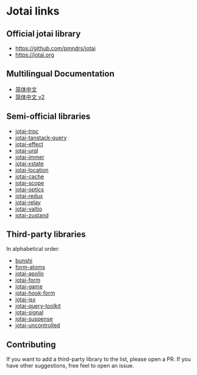 # Jotai links

## Official jotai library

- https://github.com/pmndrs/jotai
- https://jotai.org

## Multilingual Documentation

- [简体中文](https://github.com/lecepin/jotai-docs-cn)
- [简体中文 v2](https://github.com/ouweiya/jotai-zh/tree/translation/zh)

## Semi-official libraries

- [jotai-trpc](https://github.com/jotaijs/jotai-trpc)
- [jotai-tanstack-query](https://github.com/jotaijs/jotai-tanstack-query)
- [jotai-effect](https://github.com/jotaijs/jotai-effect)
- [jotai-urql](https://github.com/jotaijs/jotai-urql)
- [jotai-immer](https://github.com/jotaijs/jotai-immer)
- [jotai-xstate](https://github.com/jotaijs/jotai-xstate)
- [jotai-location](https://github.com/jotaijs/jotai-location)
- [jotai-cache](https://github.com/jotaijs/jotai-cache)
- [jotai-scope](https://github.com/jotaijs/jotai-scope)
- [jotai-optics](https://github.com/jotaijs/jotai-optics)
- [jotai-redux](https://github.com/jotaijs/jotai-redux)
- [jotai-relay](https://github.com/jotaijs/jotai-relay)
- [jotai-valtio](https://github.com/jotaijs/jotai-valtio)
- [jotai-zustand](https://github.com/jotaijs/jotai-zusatnd)

## Third-party libraries

In alphabetical order:

- [bunshi](https://github.com/saasquatch/bunshi)
- [form-atoms](https://github.com/jaredLunde/form-atoms)
- [jotai-apollo](https://github.com/jotaijs/jotai-apollo)
- [jotai-form](https://github.com/jotaijs/jotai-form)
- [jotai-game](https://github.com/jotaijs/jotai-game)
- [jotai-hook-form](https://github.com/saasquatch/jotai-hook-form)
- [jotai-jsx](https://github.com/jotaijs/jotai-jsx)
- [jotai-query-toolkit](https://github.com/fungible-systems/jotai-query-toolkit)
- [jotai-signal](https://github.com/jotaijs/jotai-signal)
- [jotai-suspense](https://github.com/jotaijs/jotai-suspense)
- [jotai-uncontrolled](https://github.com/jotaijs/jotai-uncontrolled)

## Contributing

If you want to add a third-party library to the list, please open a PR.
If you have other suggestions, free feel to open an issue.
